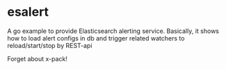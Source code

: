 # esalert
A go example to provide Elasticsearch alerting service.
Basically, it shows how to load alert configs in db and trigger related watchers to reload/start/stop by REST-api

Forget about x-pack!
